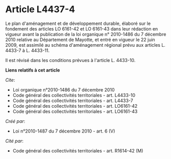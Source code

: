 # Article L4437-4

Le plan d'aménagement et de développement durable, élaboré sur le fondement des articles LO 6161-42 et LO 6161-43 dans leur
rédaction en vigueur avant la publication de la loi organique n° 2010-1486 du 7 décembre 2010 relative au Département de
Mayotte, et entré en vigueur le 22 juin 2009, est assimilé au schéma d'aménagement régional prévu aux articles L. 4433-7 à L.
4433-11. 

Il est révisé dans les conditions prévues à l'article L. 4433-10.

**Liens relatifs à cet article**

_Cite_:

  - Loi organique n°2010-1486 du 7 décembre 2010
  - Code général des collectivités territoriales - art. L4433-10
  - Code général des collectivités territoriales - art. L4433-7
  - Code général des collectivités territoriales - art. LO6161-42
  - Code général des collectivités territoriales - art. LO6161-43

_Créé par_:

  - Loi n°2010-1487 du 7 décembre 2010 - art. 6 (V)

_Cité par_:

  - Code général des collectivités territoriales - art. R1614-42 (M)
